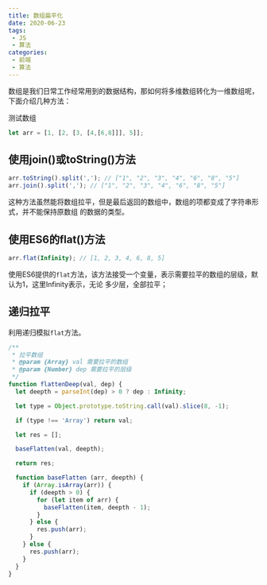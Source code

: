 ```yaml
---
title: 数组扁平化
date: 2020-06-23
tags:
 - JS 
 - 算法
categories:
 - 前端
 - 算法
---
```


数组是我们日常工作经常用到的数据结构，那如何将多维数组转化为一维数组呢，下面介绍几种方法：

测试数组
```js
let arr = [1, [2, [3, [4,[6,8]]], 5]];
```

## 使用join()或toString()方法
```js
arr.toString().split(','); // ["1", "2", "3", "4", "6", "8", "5"]
arr.join().split(','); // ["1", "2", "3", "4", "6", "8", "5"]
```
这种方法虽然能将数组拉平，但是最后返回的数组中，数组的项都变成了字符串形式，并不能保持原数组
的数据的类型。
## 使用ES6的flat()方法
```js
arr.flat(Infinity); // [1, 2, 3, 4, 6, 8, 5]
```
使用ES6提供的```flat```方法，该方法接受一个变量，表示需要拉平的数组的层级，默认为1，这里Infinity表示，无论
多少层，全部拉平；
## 递归拉平
利用递归模拟```flat```方法。
```js
/**
 * 拉平数组
 * @param {Array} val 需要拉平的数组 
 * @param {Number} dep 需要拉平的层级
 */
function flattenDeep(val, dep) {
  let deepth = parseInt(dep) > 0 ? dep : Infinity;

  let type = Object.prototype.toString.call(val).slice(8, -1);

  if (type !== 'Array') return val;

  let res = [];

  baseFlatten(val, deepth);

  return res;

  function baseFlatten (arr, deepth) {
    if (Array.isArray(arr)) {
      if (deepth > 0) {
        for (let item of arr) {
          baseFlatten(item, deepth - 1);
        }
      } else {
        res.push(arr);
      }
    } else {
      res.push(arr);
    }
  }
}
```